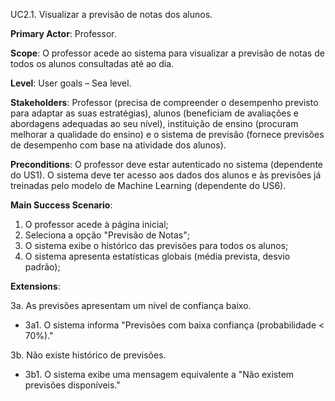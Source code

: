 UC2.1. Visualizar a previsão de notas dos alunos.

**Primary Actor**: Professor.

**Scope**: O professor acede ao sistema para visualizar a previsão de notas de todos os alunos consultadas até ao dia.

**Level**: User goals – Sea level.

**Stakeholders**: Professor (precisa de compreender o desempenho previsto para adaptar as suas estratégias), alunos (beneficiam de avaliações e abordagens adequadas ao seu nível), instituição de ensino (procuram melhorar a qualidade do ensino) e o sistema de previsão (fornece previsões de desempenho com base na atividade dos alunos).

**Preconditions**: O professor deve estar autenticado no sistema (dependente do US1). O sistema deve ter acesso aos dados dos alunos e às previsões já treinadas pelo modelo de Machine Learning (dependente do US6). 

**Main Success Scenario**:  
1. O professor acede à página inicial;
2. Seleciona a opção "Previsão de Notas";
3. O sistema exibe o histórico das previsões para todos os alunos;
4. O sistema apresenta estatísticas globais (média prevista, desvio padrão);

**Extensions**:

3a. As previsões apresentam um nível de confiança baixo.
- 3a1. O sistema informa "Previsões com baixa confiança (probabilidade < 70%)."

3b. Não existe histórico de previsões.
- 3b1. O sistema exibe uma mensagem equivalente a "Não existem previsões disponíveis."
 